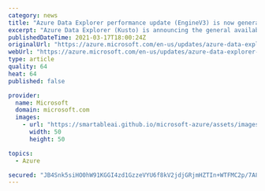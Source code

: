```yaml
---
category: news
title: "Azure Data Explorer performance update (EngineV3) is now generally available"
excerpt: "Azure Data Explorer (Kusto) is announcing the general availability of it's performance update (EngineV3) which provides unprecedented performance in Big Data Logs and telemetry scenarios."
publishedDateTime: 2021-03-17T18:00:24Z
originalUrl: "https://azure.microsoft.com/en-us/updates/azure-data-explorer-engine-v3-ga/"
webUrl: "https://azure.microsoft.com/en-us/updates/azure-data-explorer-engine-v3-ga/"
type: article
quality: 64
heat: 64
published: false

provider:
  name: Microsoft
  domain: microsoft.com
  images:
    - url: "https://smartableai.github.io/microsoft-azure/assets/images/organizations/microsoft.com-50x50.jpg"
      width: 50
      height: 50

topics:
  - Azure

secured: "JB4Snk5siHO0hW91KGGI4zd1GzzeVYU6f8kV2jdjGRjmHZTIn+WTFMC2p/7A8feLntPcbVHBoB2J3S/n4OIj/JJS2cSCRNmrIfX9obVCgbja2YPYtp6iMyBPetZbO3Ja6qUh2wh9ePZNCn7wMh4BnQIJmeOmPfDkW+DBMxGXbXFm05BBgyxqa5mwZR11+JbvfJIQ1Prfej49i2XJfZ6OXuAvEcw5E4rpmnE8rCRhTpaVrAs1XMsgesmd+yJm1ig2PSxTZ/JMCfthQHaggULtOFHSTI3cANYBUZk3sjnS5UWmGP6ziHJH0rhuH2MdpAZfWIjVhiIEK5xKgP47YGu5ilWV/25u4ENiyVSR/YIo/5I=;PE+PsfcGqFSyPGPPz2qQhg=="
---
```


